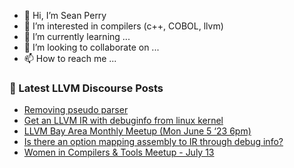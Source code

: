 - 👋 Hi, I’m Sean Perry
- 👀 I’m interested in compilers (c++, COBOL, llvm)
- 🌱 I’m currently learning ...
- 💞️ I’m looking to collaborate on ...
- 📫 How to reach me ...

<!---
s66perry/s66perry is a ✨ special ✨ repository because its `README.md` (this file) appears on your GitHub profile.
You can click the Preview link to take a look at your changes.
--->
### 📕 Latest LLVM Discourse Posts

<!-- DISCOURSE-LLVM:START -->
- [Removing pseudo parser](https://discourse.llvm.org/t/removing-pseudo-parser/71131#post_1)
- [Get an LLVM IR with debuginfo from linux kernel](https://discourse.llvm.org/t/get-an-llvm-ir-with-debuginfo-from-linux-kernel/71081#post_12)
- [LLVM Bay Area Monthly Meetup &lpar;Mon June 5 ‘23 6pm&rpar;](https://discourse.llvm.org/t/llvm-bay-area-monthly-meetup-mon-june-5-23-6pm/71024#post_3)
- [Is there an option mapping assembly to IR through debug info?](https://discourse.llvm.org/t/is-there-an-option-mapping-assembly-to-ir-through-debug-info/71071#post_3)
- [Women in Compilers &amp; Tools Meetup - July 13](https://discourse.llvm.org/t/women-in-compilers-tools-meetup-july-13/71130#post_1)
<!-- DISCOURSE-LLVM:END -->
